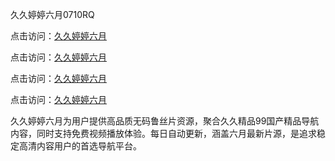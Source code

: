 久久婷婷六月0710RQ

点击访问：<a href="https://heiliao2dmwwy.pages.dev">久久婷婷六月</a> 

点击访问：<a href="https://heiliao2dmwwy.pages.dev">久久婷婷六月</a> 

点击访问：<a href="https://heiliao2dmwwy.pages.dev">久久婷婷六月</a> 

点击访问：<a href="https://heiliao2dmwwy.pages.dev">久久婷婷六月</a>

久久婷婷六月为用户提供高品质无码鲁丝片资源，聚合久久精品99国产精品导航内容，同时支持免费视频播放体验。每日自动更新，涵盖六月最新片源，是追求稳定高清内容用户的首选导航平台。

<span style="display:none;">[Canonical link](https://github.com/S20250710/So9)</span>
